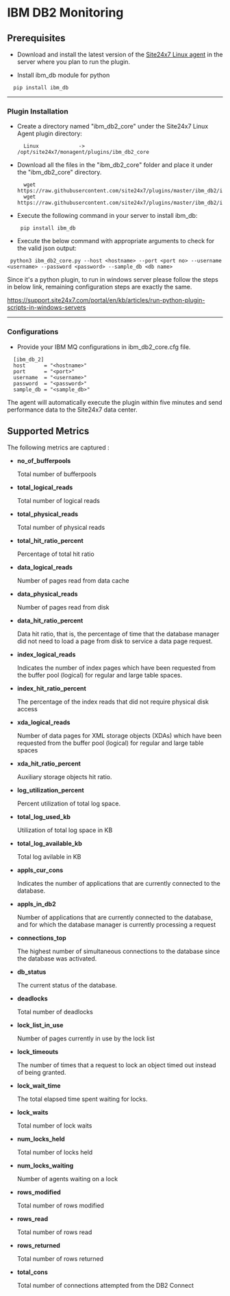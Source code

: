 # IBM DB2 Monitoring

                                                                                       
## Prerequisites

- Download and install the latest version of the [Site24x7 Linux agent](https://www.site24x7.com/app/client#/admin/inventory/add-monitor) in the server where you plan to run the plugin. 

- Install ibm_db module for python
```
  pip install ibm_db
```
---



### Plugin Installation  

- Create a directory named "ibm_db2_core" under the Site24x7 Linux Agent plugin directory: 

		Linux             ->   /opt/site24x7/monagent/plugins/ibm_db2_core
      
- Download all the files in the "ibm_db2_core" folder and place it under the "ibm_db2_core" directory.

		wget https://raw.githubusercontent.com/site24x7/plugins/master/ibm_db2/ibm_db2_core/ibm_db2_core.py
		wget https://raw.githubusercontent.com/site24x7/plugins/master/ibm_db2/ibm_db2_core/ibm_db2_core.cfg

- Execute the following command in your server to install ibm_db: 
  ```
   pip install ibm_db
  ```
- Execute the below command with appropriate arguments to check for the valid json output:
```
 python3 ibm_db2_core.py --host <hostname> --port <port no> --username <username> --password <password> --sample_db <db name>
 ```
Since it's a python plugin, to run in windows server please follow the steps in below link, remaining configuration steps are exactly the same. 

  https://support.site24x7.com/portal/en/kb/articles/run-python-plugin-scripts-in-windows-servers



---

### Configurations

- Provide your IBM MQ configurations in ibm_db2_core.cfg file.
```
  [ibm_db_2]
  host 		= "<hostname>"
  port 		= "<port>"
  username	= "<username>"
  password 	= "<password>"
  sample_db	= "<sample_db>"
```	
		
The agent will automatically execute the plugin within five minutes and send performance data to the Site24x7 data center.

## Supported Metrics
The following metrics are captured :

- **no_of_bufferpools**
    
    Total number of bufferpools

- **total_logical_reads**

    Total number of logical reads

- **total_physical_reads**

    Total number of physical reads

- **total_hit_ratio_percent**

    Percentage of total hit ratio

- **data_logical_reads**

    Number of pages read from data cache

- **data_physical_reads**

    Number of pages read from disk

- **data_hit_ratio_percent**

    Data hit ratio, that is, the percentage of time that the database manager did not need to load a page from disk to service a data page request.


- **index_logical_reads**

    Indicates the number of index pages which have been requested from the buffer pool (logical) for regular and large table spaces.


- **index_hit_ratio_percent**

     The percentage of the index reads that did not require physical disk access


- **xda_logical_reads**

    Number of data pages for XML storage objects (XDAs) which have been requested from the buffer pool (logical) for regular and large table spaces

- **xda_hit_ratio_percent**

    Auxiliary storage objects hit ratio.


- **log_utilization_percent**

    Percent utilization of total log space.


- **total_log_used_kb**

    Utilization of total log space in KB


- **total_log_available_kb**

    Total log avilable in KB


- **appls_cur_cons**

    Indicates the number of applications that are currently connected to the database.

- **appls_in_db2**

    Number of applications that are currently connected to the database, and for which the database manager is currently processing a request

- **connections_top**

    The highest number of simultaneous connections to the database since the database was activated.

- **db_status**

    The current status of the database.

- **deadlocks**

    Total number of deadlocks

- **lock_list_in_use**

    Number of pages currently in use by the lock list

- **lock_timeouts**

    The number of times that a request to lock an object timed out instead of being granted. 

- **lock_wait_time**

    The total elapsed time spent waiting for locks. 

- **lock_waits**

    Total number of lock waits

- **num_locks_held**

    Total number of locks held

- **num_locks_waiting** 

    Number of agents waiting on a lock

- **rows_modified**

    Total number of rows modified


- **rows_read**

    Total number of rows read


- **rows_returned**

    Total number of rows returned

- **total_cons**

    Total number of connections attempted from the DB2 Connect
